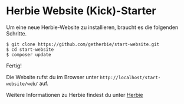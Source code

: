 Herbie Website (Kick)-Starter
=============================

Um eine neue Herbie-Website zu installieren, braucht es die folgenden Schritte.

	$ git clone https://github.com/getherbie/start-website.git
    $ cd start-website
    $ composer update

Fertig!

Die Website rufst du im Browser unter `http://localhost/start-website/web/` auf.

Weitere Informationen zu Herbie findest du unter [Herbie](http://www.getherbie.org)
